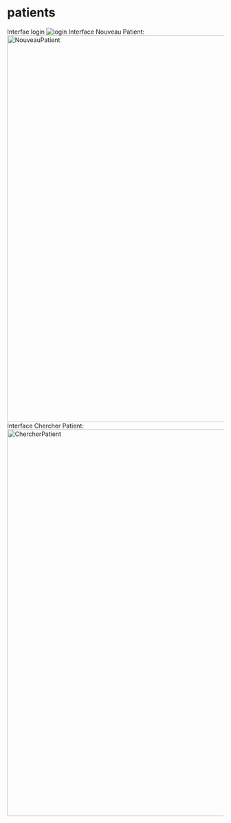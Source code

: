 # patients
Interfae login 
![login](https://user-images.githubusercontent.com/104372472/165937420-3188cbf5-a5f1-4936-a62a-5567a3dda690.png)
Interface Nouveau Patient:
<img width="900" alt="NouveauPatient" src="https://user-images.githubusercontent.com/79654133/165200999-f1fd0d24-3ff8-4075-9668-64547f16e9a8.png">
Interface Chercher Patient:
<img width="900" alt="ChercherPatient" src="https://user-images.githubusercontent.com/79654133/165201021-abf8c177-fe66-43b3-9f5f-0fff76ef7f00.png">
